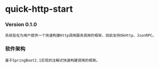 # quick-http-start
### Version 0.1.0
    系统旨在为用户提供一个快速构建Http调用服务调用的框架，目前支持OkHttp、JsonRPC。
    
### 软件架构
    基于SpringBoot2.1实现的注解式快速构建调用的框架。